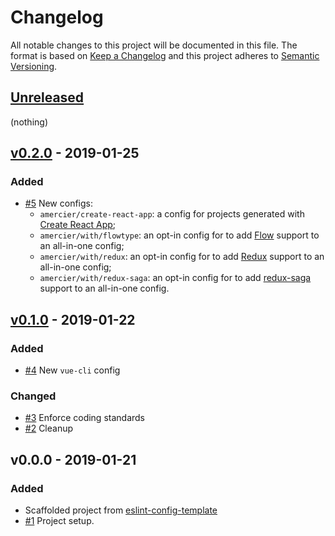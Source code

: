 # Changelog

All notable changes to this project will be documented in this file.
The format is based on [Keep a Changelog](https://keepachangelog.com/en/1.0.0/)
and this project adheres to [Semantic Versioning](https://semver.org/spec/v2.0.0.html).

## [Unreleased]

(nothing)

## [v0.2.0] - 2019-01-25

### Added

- [#5] New configs:
  - `amercier/create-react-app`: a config for projects generated with [Create React App];
  - `amercier/with/flowtype`: an opt-in config for to add [Flow] support to an all-in-one config;
  - `amercier/with/redux`: an opt-in config for to add [Redux] support to an all-in-one config;
  - `amercier/with/redux-saga`: an opt-in config for to add [redux-saga] support to an all-in-one config.

## [v0.1.0] - 2019-01-22

### Added

- [#4] New `vue-cli` config

### Changed

- [#3] Enforce coding standards
- [#2] Cleanup

## v0.0.0 - 2019-01-21

### Added

- Scaffolded project from [eslint-config-template]
- [#1] Project setup.

[eslint-config-template]: https://github.com/amercier/eslint-config-template
[create react app]: https://facebook.github.io/create-react-app/
[flow]: https://flow.org/
[redux]: https://redux.js.org/
[redux-saga]: https://redux-saga.js.org/
[#1]: https://github.com/amercier/eslint-config-amercier/pull/1
[#2]: https://github.com/amercier/eslint-config-amercier/pull/2
[#3]: https://github.com/amercier/eslint-config-amercier/pull/3
[#4]: https://github.com/amercier/eslint-config-amercier/pull/4
[#5]: https://github.com/amercier/eslint-config-amercier/pull/5
[unreleased]: https://github.com/amercier/eslint-config-jsdoc-strict/compare/v0.2.0...HEAD
[v0.2.0]: https://github.com/amercier/eslint-config-jsdoc-strict/compare/v0.1.0...v0.2.0
[v0.1.0]: https://github.com/amercier/eslint-config-jsdoc-strict/compare/v0.0.0...v0.1.0
